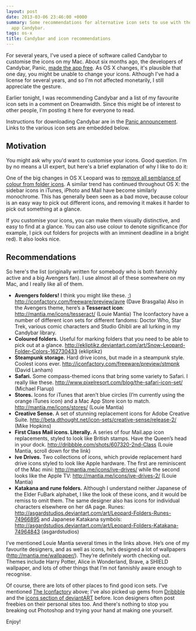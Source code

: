 ```yaml
---
layout: post
date: 2013-03-06 23:46:00 +0000
summary: Some recommendations for alternative icon sets to use with the Mac theming
  app Candybar.
tags: os-x
title: Candybar and icon recommendations
---
```


For several years, I've used a piece of software called Candybar to customise the icons on my Mac. About six months ago, the developers of Candybar, Panic, [made the app free](http://www.panic.com/blog/2012/08/candybar-mountain-lion-and-beyond/). As OS X changes, it's plausible that one day, you might be unable to change your icons. Although I've had a license for several years, and so I'm not affected monetarily, I still appreciate the gesture.

Earlier tonight, I was recommending Candybar and a list of my favourite icon sets in a comment on Dreamwidth. Since this might be of interest to other people, I'm posting it here for everyone to read.

Instructions for downloading Candybar are in the [Panic announcement](http://www.panic.com/blog/2012/08/candybar-mountain-lion-and-beyond/). Links to the various icon sets are embedded below.

## Motivation

You might ask why you'd want to customise your icons. Good question. I'm by no means a UI expert, but here's a brief explanation of why I like to do it:

One of the big changes in OS X Leopard was to [remove all semblance of colour from folder icons](http://arstechnica.com/apple/2007/10/mac-os-x-10-5/4/). A similar trend has continued throughout OS X: the sidebar icons in iTunes, iPhoto and Mail have become similarly monochrome. This has generally been seen as a bad move, because colour is an easy way to pick out different icons, and removing it makes it harder to pick out something at a glance.

If you customise your icons, you can make them visually distinctive, and easy to find at a glance. You can also use colour to denote significance (for example, I pick out folders for projects with an imminent deadline in a bright red). It also looks nice.

## Recommendations

So here's the list (originally written for somebody who is both fannishly active and a big Avengers fan). I use almost all of these somewhere on my Mac, and I really like all of them.

* **Avengers folders!** I think you might like these. ;) <http://iconfactory.com/freeware/preview/avre> (Dave Brasgalla) Also in the Avengers theme, here’s a **Tesseract icon**: <http://mantia.me/icons/tesseract/> (Louie Mantia) The Iconfactory have a number of different icon sets for different fandoms: Doctor Who, Star Trek, various comic characters and Studio Ghibli are all lurking in my Candybar library.
* **Coloured folders.** Useful for marking folders that you need to be able to pick out at a glance. <http://ekliptikz.deviantart.com/art/Snow-Leopard-Folder-Colors-162730433> (ekliptikz)
* **Steampunk storage.** Hard drive icons, but made in a steampunk style. Coolest icons ever. <http://iconfactory.com/freeware/preview/stmpnk> (David Lanham)
* **Safari.** Some compass-themed icons that bring some variety to Safari. I really like these. <http://www.pixelresort.com/blog/the-safari-icon-set/> (Michael Flarup)
* **Stores.** Icons for iTunes that aren’t blue circles (I’m currently using the orange iTunes icon) and a Mac App Store icon to match. <http://mantia.me/icons/stores/> (Louie Mantia)
* **Creative Sense.** A set of stunning replacement icons for Adobe Creative Suite. <http://beta.dthought.net/icon-sets/creative-sense/release-2/> (Mike Hopkins)
* **First Class Mail icons. Literally.** A series of four Mail.app icon replacements, styled to look like British stamps. Have the Queen’s head in your dock. <http://dribbble.com/shots/607320-2nd-Class> (Louie Mantia, scroll down for the link)
* **Ive Drives.** Two collections of icons, which provide replacement hard drive icons styled to look like Apple hardware. The first are reminiscent of the Mac mini: <http://mantia.me/icons/ive-drives/> while the second looks like the Apple TV: <http://mantia.me/icons/ive-drives-2/> (Louie Mantia)
* **Katakana and rune folders.** Although I understand neither Japanese of the Elder Fu&#66;ark alphabet, I like the look of these icons, and it would be remiss to omit them. The same designer also has icons for individual characters elsewhere on her dA page. Runes: <http://asgardstudios.deviantart.com/art/Leopard-Folders-Runes-74966895> and Japanese Katakana symbols: <http://asgardstudios.deviantart.com/art/Leopard-Folders-Katakana-74964843> (asgardstudios)

I’ve mentioned Louie Mantia several times in the links above. He’s one of my favourite designers, and as well as icons, he’s designed a lot of wallpapers (<http://mantia.me/wallpaper/>). They’re definitely worth checking out. Themes include Harry Potter, Alice in Wonderland, Brave, a SHIELD wallpaper, and lots of other things that I’m not fannishly aware enough to recognise.

Of course, there are lots of other places to find good icon sets. I've mentioned [The Iconfactory](http://iconfactory.com) above; I've also picked up gems from [Dribbble](http://dribbble.com/) and the [icons section of deviantART](http://browse.deviantart.com/customization/icons/) before. Icon designers often post freebies on their personal sites too. And there's nothing to stop you breaking out Photoshop and trying your hand at making one yourself.

Enjoy!